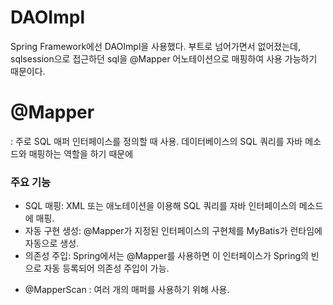 # DAOImpl

Spring Framework에선 DAOImpl을 사용했다. 부트로 넘어가면서 없어졌는데, sqlsession으로 접근하던 sql을 
@Mapper 어노테이션으로 매핑하여 사용 가능하기 때문이다.

# @Mapper

: 주로 SQL 매퍼 인터페이스를 정의할 때 사용. 데이터베이스의 SQL 쿼리를 자바 메소드와 매핑하는 역할을 하기 때문에
### 주요 기능
- SQL 매핑: XML 또는 애노테이션을 이용해 SQL 쿼리를 자바 인터페이스의 메소드에 매핑.
- 자동 구현 생성: @Mapper가 지정된 인터페이스의 구현체를 MyBatis가 런타임에 자동으로 생성.
- 의존성 주입: Spring에서는 @Mapper를 사용하면 이 인터페이스가 Spring의 빈으로 자동 등록되어 의존성 주입이 가능.

* @MapperScan : 여러 개의 매퍼를 사용하기 위해 사용.
